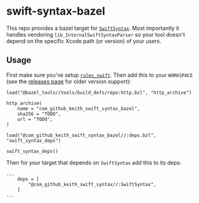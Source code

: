 # swift-syntax-bazel

This repo provides a bazel target for
[`SwiftSyntax`](https://github.com/apple/swift-syntax). Most importantly
it handles vendoring `lib_InternalSwiftSyntaxParser` so your tool
doesn't depend on the specific Xcode path (or version) of your users.

## Usage

First make sure you've setup
[`rules_swift`](https://github.com/bazelbuild/rules_swift). Then add
this to your `WORKSPACE` (see the [releases
page](https://github.com/keith/swift-syntax-bazel/releases) for older
version support):

```bzl
load("@bazel_tools//tools/build_defs/repo:http.bzl", "http_archive")

http_archive(
    name = "com_github_keith_swift_syntax_bazel",
    sha256 = "TODO",
    url = "TODO",
)

load("@com_github_keith_swift_syntax_bazel//:deps.bzl", "swift_syntax_deps")

swift_syntax_deps()
```

Then for your target that depends on `SwiftSyntax` add this to its deps:

```bzl
...
    deps = [
        "@com_github_keith_swift_syntax//:SwiftSyntax",
    ]
...
```

